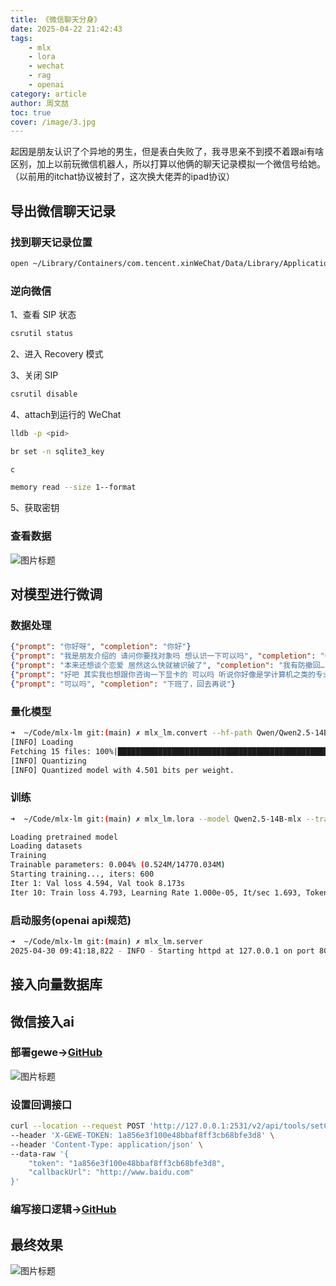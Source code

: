```yaml
---
title: 《微信聊天分身》
date: 2025-04-22 21:42:43
tags:
    - mlx
    - lora
    - wechat
    - rag
    - openai
category: article
author: 周文喆
toc: true
cover: /image/3.jpg
---
```


起因是朋友认识了个异地的男生，但是表白失败了，我寻思亲不到摸不着跟ai有啥区别，加上以前玩微信机器人，所以打算以他俩的聊天记录模拟一个微信号给她。
（以前用的itchat协议被封了，这次换大佬弄的ipad协议）
<!--more-->
## 导出微信聊天记录

### 找到聊天记录位置

```bash
open ~/Library/Containers/com.tencent.xinWeChat/Data/Library/Application\ Support/com.tencent.xinWeChat/2.0b4.0.9
```

### 逆向微信

1、查看 SIP 状态

```bash
csrutil status
```

2、进入 Recovery 模式

3、关闭 SIP

```bash
csrutil disable
```

4、attach到运行的 WeChat

```bash
lldb -p <pid>
```

```bash
br set -n sqlite3_key
```

```bash
c
```

```bash
memory read --size 1--format
```

5、获取密钥

### 查看数据

![图片标题](2.png)

## 对模型进行微调

### 数据处理

```json
{"prompt": "你好呀", "completion": "你好"}
{"prompt": "我是朋友介绍的 请问你要找对象吗 想认识一下可以吗", "completion": "6"}
{"prompt": "本来还想谈个恋爱 居然这么快就被识破了", "completion": "我有防撤回…"}
{"prompt": "好吧 其实我也想跟你咨询一下显卡的 可以吗 听说你好像是学计算机之类的专业", "completion": "我不是计算机的…"}
{"prompt": "可以吗", "completion": "下班了，回去再说"}
```

### 量化模型

```bash
➜  ~/Code/mlx-lm git:(main) ✗ mlx_lm.convert --hf-path Qwen/Qwen2.5-14B-Instruct --mlx-path Qwen2.5-14B-mlx -q
[INFO] Loading
Fetching 15 files: 100%|██████████████████████████████████████████████████████████████████████████████████████████████████████████████████████████████████████████████████████| 15/15 [00:00<00:00, 28301.65it/s]
[INFO] Quantizing
[INFO] Quantized model with 4.501 bits per weight.
```

### 训练

```bash
➜  ~/Code/mlx-lm git:(main) ✗ mlx_lm.lora --model Qwen2.5-14B-mlx --train --iters 600  --data data --batch-size 1 --num-layers 4 

Loading pretrained model
Loading datasets
Training
Trainable parameters: 0.004% (0.524M/14770.034M)
Starting training..., iters: 600
Iter 1: Val loss 4.594, Val took 8.173s
Iter 10: Train loss 4.793, Learning Rate 1.000e-05, It/sec 1.693, Tokens/sec 31.829, Trained Tokens 188, Peak mem 8.422 GB
```

### 启动服务(openai api规范)

```bash
➜  ~/Code/mlx-lm git:(main) ✗ mlx_lm.server
2025-04-30 09:41:18,822 - INFO - Starting httpd at 127.0.0.1 on port 8080...
```

## 接入向量数据库

## 微信接入ai

### 部署gewe→[GitHub](https://github.com/Vingurzhou/deploy/blob/main/docker-compose.yml#L119)

![图片标题](1.png)

### 设置回调接口

```bash
curl --location --request POST 'http://127.0.0.1:2531/v2/api/tools/setCallback' \
--header 'X-GEWE-TOKEN: 1a856e3f100e48bbaf8ff3cb68bfe3d8' \
--header 'Content-Type: application/json' \
--data-raw '{
    "token": "1a856e3f100e48bbaf8ff3cb68bfe3d8",
    "callbackUrl": "http://www.baidu.com"
}'
```

### 编写接口逻辑→[GitHub](https://github.com/Vingurzhou/wechat-robot/blob/main/internal/logic/callbacklogic.go)

## 最终效果

![图片标题](3.png)
